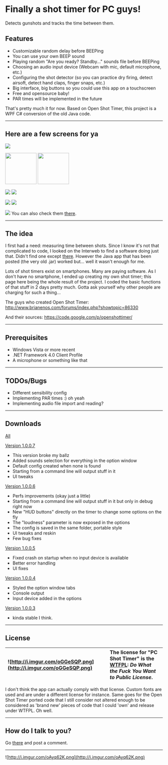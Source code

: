 # Finally a shot timer for PC guys! #
Detects gunshots and tracks the time between them.

## Features ##
  * Customizable random delay before BEEPing
  * You can use your own BEEP sound
  * Playing random "Are you ready? Standby..." sounds file before BEEPing
  * Choosing an audio input device (Webcam with mic, default microphone, etc.)
  * Configuring the shot detector (so you can practice dry firing, detect airsoft, detect hand claps, finger snaps, etc.)
  * Big interface, big buttons so you could use this app on a touchscreen
  * Free and opensource baby!
  * PAR times will be implemented in the future

That's pretty much it for now. Based on Open Shot Timer, this project is a WPF C# conversion of the old Java code.


---

## Here are a few screens for ya ##

<a href='https://picasaweb.google.com/lh/photo/OxoomXUzdE9cDAE4u8nWwdMTjNZETYmyPJy0liipFm0?feat=embedwebsite'><img src='https://lh6.googleusercontent.com/-4Hir1-sWw3I/VEE2aEdY7iI/AAAAAAAAAKo/KLDSZfRO4D0/s640/oKfOrsB.png' /></a>

<a href='https://picasaweb.google.com/lh/photo/GM-egICYAPDrMGwy5_KMAdMTjNZETYmyPJy0liipFm0?feat=embedwebsite'><img src='https://lh4.googleusercontent.com/-lFOhAQFhTcU/VEE2YJeWfzI/AAAAAAAAAKw/fiquZA3BbZ4/s800/8mWLWFI.png' height='100px' /></a> <a href='https://picasaweb.google.com/lh/photo/GtoKjP9nqG2W7Rc4A8iGZdMTjNZETYmyPJy0liipFm0?feat=embedwebsite'><img src='https://lh6.googleusercontent.com/-9IOVPz5l1RI/VEE2YxixLkI/AAAAAAAAAKI/R7eeBvDht-0/s800/MrpR4hS.png' height='100px' /></a>

<a href='https://picasaweb.google.com/lh/photo/v8xlkBo-Wrm0Y3E8R_54hNMTjNZETYmyPJy0liipFm0?feat=embedwebsite'><img src='https://lh4.googleusercontent.com/-zIDpI3l8evQ/VEE2YrbgYfI/AAAAAAAAAKs/BLERAnLRkxw/s400/BeDr4wW.png' /></a> <a href='https://picasaweb.google.com/lh/photo/1vF-scIuadMjTT3y7JRZOdMTjNZETYmyPJy0liipFm0?feat=embedwebsite'><img src='https://lh3.googleusercontent.com/-7TkZupjHJQQ/VEE2ZRZMvFI/AAAAAAAAAKQ/XrYfA-xeLd8/s400/YZntUPE.png' /></a>

<a href='https://picasaweb.google.com/lh/photo/24b2jQgYTZhWUOtPAbScUtMTjNZETYmyPJy0liipFm0?feat=embedwebsite'><img src='https://lh4.googleusercontent.com/-LUcdgdPYRY8/VEE2aPXu_oI/AAAAAAAAALk/DS-FFoC5GHk/s400/wu0YcJl.png' /></a> <a href='https://picasaweb.google.com/lh/photo/3GoLZZ9hl4MRE0yxI6pbSdMTjNZETYmyPJy0liipFm0?feat=embedwebsite'><img src='https://lh3.googleusercontent.com/-zjSb1DPkjb8/VEE2ZKxFYXI/AAAAAAAAAKk/BcruDyw-AMk/s400/Ta9myIw.png' /></a>

<a href='https://picasaweb.google.com/lh/photo/hGXw1PKjjo6g-JukOeVudtMTjNZETYmyPJy0liipFm0?feat=embedwebsite'><img src='https://lh4.googleusercontent.com/-R2Z-3ONXd7k/VEE2YJa-nRI/AAAAAAAAAK0/6nkKImB4WTA/s800/6N3E8Oj.png' /></a>
You can also check them [there](http://tacticalfreak.blogspot.com/p/pc-shot-timer.html).


---

## The idea ##
I first had a need: measuring time between shots. Since I know it's not that complicated to code, I looked on the Interweb to find a software doing just that. Didn't find one except [there](http://www.brianenos.com/forums/index.php?showtopic=86330). However the Java app that has been posted (the very old .jar) worked but... well it wasn't enough for me.

Lots of shot timers exist on smartphones. Many are paying software. As I don't have no smartphone, I ended up creating my own shot timer; this page here being the whole result of the project. I coded the basic functions of that stuff in 2 days pretty much. Gotta ask yourself why other people are charging for such a thing...

The guys who created Open Shot Timer:
http://www.brianenos.com/forums/index.php?showtopic=86330

And their sources:
https://code.google.com/p/openshottimer/


---

## Prerequisites ##
  * Windows Vista or more recent
  * .NET Framework 4.0 Client Profile
  * A microphone or something like that


---

## TODOs/Bugs ##
  * Different sensibility config
  * Implementing PAR times :) oh yeah
  * Implementing audio file import and reading?


---

## Downloads ##
[All](https://drive.google.com/folderview?id=0B4j_jC5UOtTPOFdNZTkwdnVOZ2s&usp=drive_web#list)

[Version 1.0.0.7](https://drive.google.com/open?id=0B4j_jC5UOtTPY3JmSzZpN25OTDA&authuser=0)
  * This version broke my ballz
  * Added sounds selection for everything in the option window
  * Default config created when none is found
  * Starting from a command line will output stuff in it
  * UI tweaks

[Version 1.0.0.6](https://drive.google.com/open?id=0B4j_jC5UOtTPWmFGMll1RXR4RUE&authuser=0)
  * Perfs improvements (okay just a little)
  * Starting from a command line will output stuff in it but only in debug right now
  * New "HUD buttons" directly on the timer to change some options on the fly
  * The "loudness" parameter is now exposed in the options
  * The config is saved in the same folder, portable style
  * UI tweaks and reskin
  * Few bug fixes

[Version 1.0.0.5](https://drive.google.com/open?id=0B4j_jC5UOtTPakFwSnJEQ1NpVXc&authuser=0)
  * Fixed crash on startup when no input device is available
  * Better error handling
  * UI fixes

[Version 1.0.0.4](https://drive.google.com/open?id=0B4j_jC5UOtTPU1pLTjdwc1IxYjg&authuser=0)
  * Styled the option window tabs
  * Console output
  * Input device added in the options

[Version 1.0.0.3](https://drive.google.com/open?id=0B4j_jC5UOtTPamlGMlI1ZlJCT1U&authuser=0)
  * kinda stable I think.


---

## License ##
|![http://i.imgur.com/oGGeSQP.png](http://i.imgur.com/oGGeSQP.png)|The license for "PC Shot Timer" is the [WTFPL](http://www.wtfpl.net/): _Do What the Fuck You Want to Public License_.|
|:----------------------------------------------------------------|:--------------------------------------------------------------------------------------------------------------------|

I don't think the app can actually comply with that license.
Custom fonts are used and are under a different license for instance. Same goes for the Open Shot Timer ported code that I still consider not altered enough to be considered as 'brand new' pieces of code that I could 'own' and release under WTFPL.
Oh well.


---

## How do I talk to you? ##
Go [there](http://tacticalfreak.blogspot.fr/p/pc-shot-timer.html) and post a comment.


---

![http://i.imgur.com/oAyq62K.png](http://i.imgur.com/oAyq62K.png)


